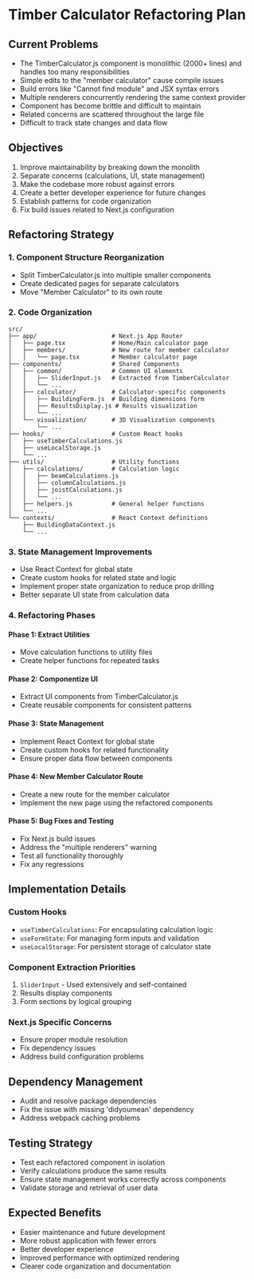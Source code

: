 # Timber Calculator Refactoring Plan

## Current Problems
- The TimberCalculator.js component is monolithic (2000+ lines) and handles too many responsibilities
- Simple edits to the "member calculator" cause compile issues 
- Build errors like "Cannot find module" and JSX syntax errors
- Multiple renderers concurrently rendering the same context provider
- Component has become brittle and difficult to maintain
- Related concerns are scattered throughout the large file
- Difficult to track state changes and data flow

## Objectives
1. Improve maintainability by breaking down the monolith
2. Separate concerns (calculations, UI, state management)
3. Make the codebase more robust against errors
4. Create a better developer experience for future changes
5. Establish patterns for code organization 
6. Fix build issues related to Next.js configuration

## Refactoring Strategy

### 1. Component Structure Reorganization
- Split TimberCalculator.js into multiple smaller components
- Create dedicated pages for separate calculators
- Move "Member Calculator" to its own route

### 2. Code Organization
```
src/
├── app/                     # Next.js App Router
│   ├── page.tsx             # Home/Main calculator page
│   ├── members/             # New route for member calculator
│   │   └── page.tsx         # Member calculator page
├── components/              # Shared Components
│   ├── common/              # Common UI elements
│   │   ├── SliderInput.js   # Extracted from TimberCalculator
│   │   └── ...
│   ├── calculator/          # Calculator-specific components
│   │   ├── BuildingForm.js  # Building dimensions form
│   │   ├── ResultsDisplay.js # Results visualization
│   │   └── ...
│   └── visualization/       # 3D Visualization components 
│       └── ...
├── hooks/                   # Custom React hooks
│   ├── useTimberCalculations.js
│   ├── useLocalStorage.js
│   └── ...
├── utils/                   # Utility functions
│   ├── calculations/        # Calculation logic
│   │   ├── beamCalculations.js
│   │   ├── columnCalculations.js
│   │   ├── joistCalculations.js
│   │   └── ...
│   ├── helpers.js           # General helper functions
│   └── ...
└── contexts/                # React Context definitions
    ├── BuildingDataContext.js
    └── ...
```

### 3. State Management Improvements
- Use React Context for global state
- Create custom hooks for related state and logic
- Implement proper state organization to reduce prop drilling
- Better separate UI state from calculation data

### 4. Refactoring Phases

#### Phase 1: Extract Utilities
- Move calculation functions to utility files
- Create helper functions for repeated tasks

#### Phase 2: Componentize UI
- Extract UI components from TimberCalculator.js
- Create reusable components for consistent patterns

#### Phase 3: State Management
- Implement React Context for global state
- Create custom hooks for related functionality
- Ensure proper data flow between components

#### Phase 4: New Member Calculator Route
- Create a new route for the member calculator
- Implement the new page using the refactored components

#### Phase 5: Bug Fixes and Testing
- Fix Next.js build issues
- Address the "multiple renderers" warning
- Test all functionality thoroughly
- Fix any regressions

## Implementation Details

### Custom Hooks
- `useTimberCalculations`: For encapsulating calculation logic
- `useFormState`: For managing form inputs and validation
- `useLocalStorage`: For persistent storage of calculator state

### Component Extraction Priorities
1. `SliderInput` - Used extensively and self-contained
2. Results display components
3. Form sections by logical grouping

### Next.js Specific Concerns
- Ensure proper module resolution
- Fix dependency issues
- Address build configuration problems

## Dependency Management
- Audit and resolve package dependencies
- Fix the issue with missing 'didyoumean' dependency
- Address webpack caching problems

## Testing Strategy
- Test each refactored component in isolation
- Verify calculations produce the same results
- Ensure state management works correctly across components
- Validate storage and retrieval of user data

## Expected Benefits
- Easier maintenance and future development
- More robust application with fewer errors
- Better developer experience
- Improved performance with optimized rendering
- Clearer code organization and documentation 